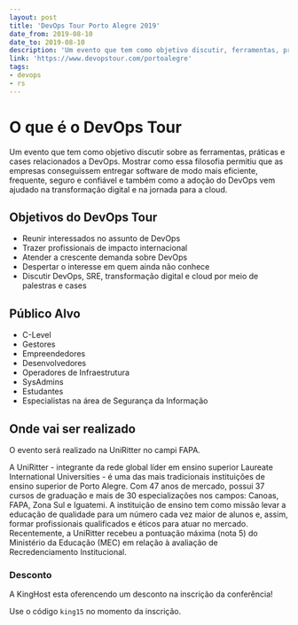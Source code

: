 ```yaml
---
layout: post
title: 'DevOps Tour Porto Alegre 2019'
date_from: 2019-08-10
date_to: 2019-08-10
description: 'Um evento que tem como objetivo discutir, ferramentas, práticas e cases relacionados a adoção de práticas DevOps.'
link: 'https://www.devopstour.com/portoalegre'
tags:
- devops
- rs
---
```


# O que é o DevOps Tour

Um evento que tem como objetivo discutir sobre as ferramentas, práticas e cases relacionados a DevOps.
Mostrar como essa filosofia permitiu que as empresas conseguissem entregar software de modo mais eficiente, frequente, seguro e confiável e também como a adoção do DevOps vem ajudado na transformação digital e na jornada para a cloud.

## Objetivos do DevOps Tour

- Reunir interessados no assunto de DevOps
- Trazer profissionais de impacto internacional
- Atender a crescente demanda sobre DevOps
- Despertar o interesse em quem ainda não conhece
- Discutir DevOps, SRE, transformação digital e cloud por meio de palestras e cases

## Público Alvo

- C-Level
- Gestores
- Empreendedores
- Desenvolvedores
- Operadores de Infraestrutura
- SysAdmins
- Estudantes
- Especialistas na área de Segurança da Informação

## Onde vai ser realizado
O evento será realizado na  UniRitter no campi FAPA.

A UniRitter - integrante da rede global líder em ensino superior Laureate International Universities - é uma das mais tradicionais instituições de ensino superior de Porto Alegre. Com 47 anos de mercado, possui 37 cursos de graduação e mais de 30 especializações nos campos: Canoas, FAPA, Zona Sul e Iguatemi. A instituição de ensino tem como missão levar a educação de qualidade para um número cada vez maior de alunos e, assim, formar profissionais qualificados e éticos para atuar no mercado. Recentemente, a UniRitter recebeu a pontuação máxima (nota 5) do Ministério da Educação (MEC) em relação à avaliação de Recredenciamento Institucional.

### Desconto
A KingHost esta oferencendo um desconto na inscrição da conferência!

Use o código `king15` no momento da inscrição.
